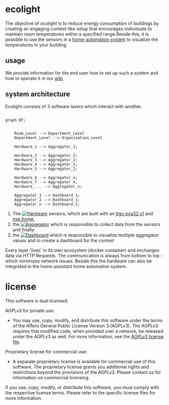 # ecolight

The objective of _ecolight_ is to reduce energy consumption of buildings by creating an engaging contest-like setup that encourages individuals to maintain room temperatures within a specified range.Beside this, it is possible to use the sensors in a [home-automation system](https://www.home-assistant.io/) to visualize the temperatures in your building 

## usage

We provide information for the end user how to set up such a system and how to operate it in our [wiki](https://github.com/bytebang/ecolight/wiki)


## system architecture
Ecolight consists of 3 software lavers which interact with another.

````mermaid
	
graph BT;

    
    Room_Level --> Department_Level
    Department_Level --> Organisation_Level

    Hardware_1 --> Aggregator_1;

    Hardware_2 --> Aggregator_2;
    Hardware_3 --> Aggregator_2;
    Hardware_4 --> Aggregator_2;
    Hardware_5 --> Aggregator_2;

    Hardware_6 --> Aggregator_n;
    Hardware_7 --> Aggregator_n;
    Hardware_... --> Aggregator_n;

    Aggregator_1 --> Dashboard_1;
    Aggregator_2 --> Dashboard_1;
    Aggregator_n --> Dashboard_1;

````

1. The [![Hardware](https://github.com/bytebang/ecolight/actions/workflows/hardware.yml/badge.svg)](./hardware) sensors, which are built with an [ttgo lora32 v1](./hardware/ttgo-lora32-v1/README.md) and [esp.home](https://esphome.io/index.html), 
2. the [![Aggregator](https://github.com/bytebang/ecolight/actions/workflows/aggregator.yml/badge.svg)](./aggregator) which is responsible to collect data from the sensors and finally
3. the [![Dashboard](https://github.com/bytebang/ecolight/actions/workflows/dashboard.yml/badge.svg)](./dashboard) which is responsible to vizualize multiple aggregator values and to create a dashboard for the contest


Every layer 'lives' in its own ecosystem (docker container) and exchanges data via HTTP Requests. The communication is always from bottom to top - which minimizes network issues. Beside this the hardware can also be integrated in the home.assistant home automation system. 


# license 

This software is dual licensed:

AGPLv3 for private use:
- You may use, copy, modify, and distribute this software under the terms of the Affero General Public License Version 3 (AGPLv3). The AGPLv3 requires that modified code, when provided over a network, be released under the AGPLv3 as well. For more information, see the [AGPLv3 license file](./LICENSE-AGPLv3.txt).

Proprietary license for commercial use:
- A separate proprietary license is available for commercial use of this software. The proprietary license grants you additional rights and restrictions beyond the provisions of the AGPLv3. Please contact us for information on commercial licensing.

If you use, copy, modify, or distribute this software, you must comply with the respective license terms. Please refer to the specific license files for more information.
